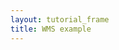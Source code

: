 ```yaml
---
layout: tutorial_frame
title: WMS example
---
```

<script type='text/javascript'>

var map = L.map('map', {
		center: [-17, -67],
		zoom: 3
	});

	var tms_ne = L.tileLayer('https://demo.boundlessgeo.com/geoserver/gwc/service/tms/1.0.0/ne:ne@EPSG:900913@png/{z}/{x}/{y}.png', {
		tms: true
	}).addTo(map);

	var tms_bluemarble = L.tileLayer('https://demo.boundlessgeo.com/geoserver/gwc/service/tms/1.0.0/nasa:bluemarble@EPSG:900913@jpg/{z}/{x}/{y}.jpg', {
		tms: true
	});

	var basemaps = {
		'Natural Earth': tms_ne,
		'NASA Blue Marble': tms_bluemarble
	};

	L.control.layers(basemaps, {}, {collapsed: false}).addTo(map);

	basemaps.Countries.addTo(map);

</script>
